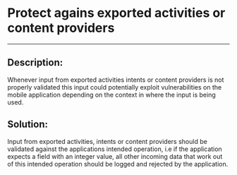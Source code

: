 # Protect agains exported activities or content providers
-------

## Description:

Whenever input from exported activities intents or content providers is not properly validated
this input could potentially exploit vulnerabilities on the mobile application depending on
the context in where the input is being used.

## Solution:

Input from exported activities, intents or content providers should be validated against 
the applications intended operation, i.e if the application expects a field with an integer value,
all other incoming data that work out of this intended operation should be logged and rejected
by the application.
